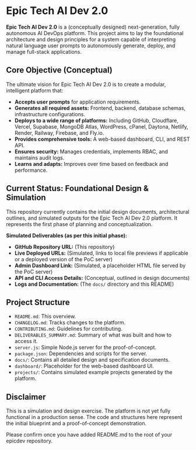 # Epic Tech AI Dev 2.0

**Epic Tech AI Dev 2.0** is a (conceptually designed) next-generation, fully autonomous AI DevOps platform. This project aims to lay the foundational architecture and design principles for a system capable of interpreting natural language user prompts to autonomously generate, deploy, and manage full-stack applications.

## Core Objective (Conceptual)

The ultimate vision for Epic Tech AI Dev 2.0 is to create a modular, intelligent platform that:

- **Accepts user prompts** for application requirements.
- **Generates all required assets:** Frontend, backend, database schemas, infrastructure configurations.
- **Deploys to a wide range of platforms:** Including GitHub, Cloudflare, Vercel, Supabase, MongoDB Atlas, WordPress, cPanel, Daytona, Netlify, Render, Railway, Firebase, and Fly.io.
- **Provides comprehensive tools:** A web-based dashboard, CLI, and REST API.
- **Ensures security:** Manages credentials, implements RBAC, and maintains audit logs.
- **Learns and adapts:** Improves over time based on feedback and performance.

## Current Status: Foundational Design & Simulation

This repository currently contains the initial design documents, architectural outlines, and simulated outputs for the Epic Tech AI Dev 2.0 platform. It represents the first phase of planning and conceptualization.

**Simulated Deliverables (as per this initial phase):**

- **GitHub Repository URL:** (This repository)
- **Live Deployed URLs:** (Simulated, links to local file previews if applicable or a deployed version of the PoC server)
- **Admin Dashboard Link:** (Simulated, a placeholder HTML file served by the PoC server)
- **API and CLI Access Details:** (Conceptual, outlined in design documents)
- **Logs and Documentation:** (The `docs/` directory and this README)

## Project Structure

- `README.md`: This overview.
- `CHANGELOG.md`: Tracks changes to the platform.
- `CONTRIBUTING.md`: Guidelines for contributing.
- `DELIVERABLES_SUMMARY.md`: Summary of what was built and how to access it.
- `server.js`: Simple Node.js server for the proof-of-concept.
- `package.json`: Dependencies and scripts for the server.
- `docs/`: Contains all detailed design and specification documents.
- `dashboard/`: Placeholder for the web-based dashboard UI.
- `projects/`: Contains simulated example projects generated by the platform.

## Disclaimer

This is a simulation and design exercise. The platform is not yet fully functional in a production sense. The code and structures here represent the initial blueprint and a proof-of-concept demonstration.

Please confirm once you have added README.md to the root of your epicdev repository.
